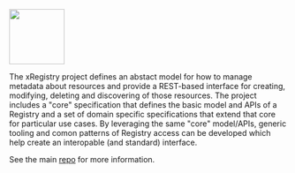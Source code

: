 <img src="https://github.com/xregistry/spec/raw/main/docs/artwork/xReg.jpg" width=100 height=100>

The xRegistry project defines an abstact model for how to manage metadata
about resources and provide a REST-based interface for creating, modifying,
deleting and discovering of those resources. The project includes a "core"
specification that defines the basic model and APIs of a Registry and a
set of domain specific specifications that extend that core for particular
use cases. By leveraging the same "core" model/APIs, generic tooling and
comon patterns of Registry access can be developed which help create an
interopable (and standard) interface.

See the main [repo](http://github.com/xregistry/spec) for more information.
